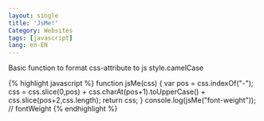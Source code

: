 ```yaml
---
layout: single
title: 'JsMe!'
Category: Websites
tags: [javascript]
lang: en-EN
---
```

Basic function to format css-attribute to js style.camelCase

{% highlight javascript %}
function jsMe(css) {
  var pos = css.indexOf("-");
  css = css.slice(0,pos)
       + css.charAt(pos+1).toUpperCase()
       + css.slice(pos+2,css.length);
  return css;
}
console.log(jsMe("font-weight"));  // fontWeight
{% endhighlight %}
